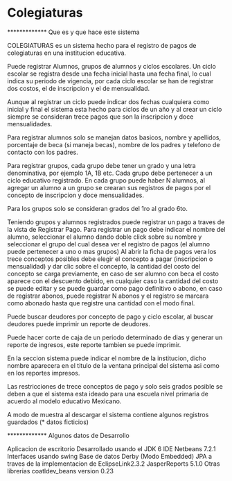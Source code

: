 Colegiaturas
============

************* Que es y que hace este sistema

COLEGIATURAS es un sistema hecho para el registro de pagos de colegiaturas en una institucion educativa.

Puede registrar Alumnos, grupos de alumnos y ciclos escolares. Un ciclo escolar se registra desde una
fecha inicial hasta una fecha final, lo cual indica su periodo de vigencia, por cada ciclo escolar
se han de registrar dos costos, el de inscripcion y el de mensualidad.

Aunque al registrar un ciclo puede indicar dos fechas cualquiera como inicial y final el sistema esta
hecho para ciclos de un año y al crear un ciclo siempre se consideran trece pagos que son la inscripcion
y doce mensualidades.

Para registrar alumnos solo se manejan datos basicos, nombre y apellidos, porcentaje de beca (si maneja
becas), nombre de los padres y telefono de contacto con los padres.

Para registrar grupos, cada grupo debe tener un grado y una letra denominativa, por ejemplo 1A, 1B etc.
Cada grupo debe pertenecer a un ciclo educativo registrado. En cada grupo puede haber N alumnos, al
agregar un alumno a un grupo se crearan sus registros de pagos por el concepto de inscripcion y doce
mensualidades.

Para los grupos solo se consideran grados del 1ro al grado 6to.

Teniendo grupos y alumnos registrados puede registrar un pago a traves de la vista de Registrar Pago.
Para registrar un pago debe indicar el nombre del alumno, seleccionar el alumno dando doble click sobre
su nombre y seleccionar el grupo del cual desea ver el registro de pagos (el alumno puede pertenecer a uno
o mas grupos) Al abrir la ficha de pagos vera los trece conceptos posibles debe elegir el concepto a pagar
(inscripcion o mensualidad) y dar clic sobre el concepto, la cantidad del costo del concepto
se carga previamente, en caso de ser alumno con beca el costo aparece con el descuento debido,
en cualquier caso la cantidad del costo se puede editar y se puede guardar como pago definitivo o 
abono, en caso de registrar abonos, puede registrar N abonos y el registro se marcara como abonado hasta
que registre una cantidad con el modo final.

Puede buscar deudores por concepto de pago y ciclo escolar, al buscar deudores puede imprimir un reporte
de deudores.

Puede hacer corte de caja de un periodo determinado de dias y generar un reporte de ingresos, este reporte
tambien se puede imprimir.

En la seccion sistema puede indicar el nombre de la institucion, dicho nombre aparecera en el titulo de
la ventana principal del sistema asi como en los reportes impresos.

Las restricciones de trece conceptos de pago y solo seis grados posible se deben a que el sistema esta
ideado para una escuela nivel primaria de acuerdo al modelo educativo Mexicano.

A modo de muestra al descargar el sistema contiene algunos registros guardados (* datos ficticios)

************* Algunos datos de Desarrollo

  Aplicacion de escritorio
  Desarrollado usando el JDK 6
  IDE Netbeans 7.2.1
  Interfaces usando swing
  Base de datos Derby (Modo Embedded)
  JPA a traves de la implementacion de EclipseLink2.3.2
  JasperReports 5.1.0
    Otras librerias
  coatldev_beans version 0.23
